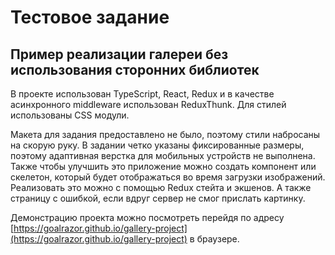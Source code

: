 # Тестовое задание
## Пример реализации галереи без использования сторонних библиотек

В проекте использован TypeScript, React, Redux и в качестве асинхронного middleware использован ReduxThunk. Для стилей использованы CSS модули.

Макета для задания предоставлено не было, поэтому стили набросаны на скорую руку. В задании четко указаны фиксированные размеры, поэтому адаптивная верстка для мобильных устройств не выполнена.
Также чтобы улучшить это приложение можно создать компонент <Loader/> или скелетон, который будет отображаться во время загрузки изображений. Реализовать это можно с помощью Redux стейта и экшенов.
А также страницу с ошибкой, если вдруг сервер не смог прислать картинку.

Демонстрацию проекта можно посмотреть перейдя по адресу [https://goalrazor.github.io/gallery-project](https://goalrazor.github.io/gallery-project) в браузере.
